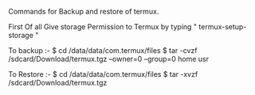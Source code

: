 
Commands for Backup and restore of termux.

First Of all Give storage Permission to Termux by typing " termux-setup-storage "

To backup :- 
$ cd /data/data/com.termux/files
$ tar -cvzf /sdcard/Download/termux.tgz –owner=0 –group=0 home usr

To Restore :- 
$ cd /data/data/com.termux/files
$ tar -xvzf /sdcard/Download/termux.tgz